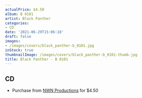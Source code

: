 ```yaml
---
actualPrice: $4.50
album: B 0101
artist: Black Panther
categories:
- CD
date: '2021-06-29T15:06:18'
draft: false
images:
- /images/covers/black_panther-b_0101.jpg
inStock: true
thumbnailImage: /images/covers/black_panther-b_0101-thumb.jpg
title: Black Panther - B 0101
---
```


## CD
* Purchase from [NWN Productions](http://shop.nwnprod.com/index.php?route=product/product&path=93&product_id=1750&sort=pd.name&order=ASC) for $4.50
